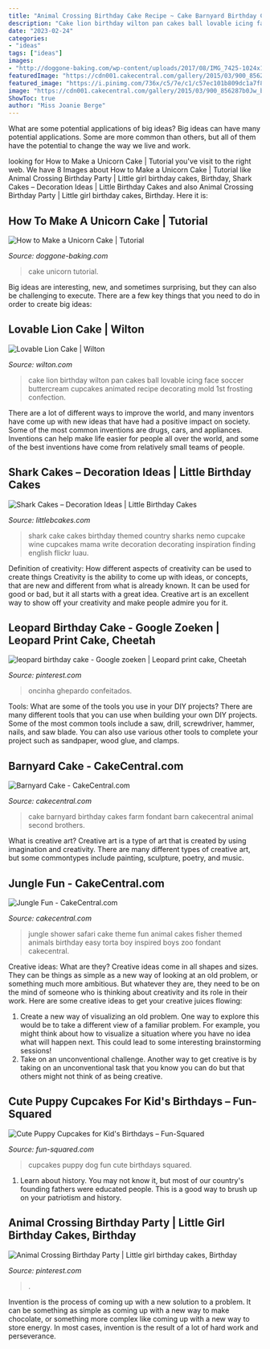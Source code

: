 ```yaml
---
title: "Animal Crossing Birthday Cake Recipe ~ Cake Barnyard Birthday Cakes Farm Fondant Barn Cakecentral Animal Second Brothers"
description: "Cake lion birthday wilton pan cakes ball lovable icing face soccer buttercream cupcakes animated recipe decorating mold 1st frosting confection"
date: "2023-02-24"
categories:
- "ideas"
tags: ["ideas"]
images:
- "http://doggone-baking.com/wp-content/uploads/2017/08/IMG_7425-1024x1024.jpg"
featuredImage: "https://cdn001.cakecentral.com/gallery/2015/03/900_856287b0Jw_barnyard-cake.jpg"
featured_image: "https://i.pinimg.com/736x/c5/7e/c1/c57ec101b809dc1a7f8e2353ab638700.jpg"
image: "https://cdn001.cakecentral.com/gallery/2015/03/900_856287b0Jw_barnyard-cake.jpg"
ShowToc: true
author: "Miss Joanie Berge"
---
```



What are some potential applications of big ideas?
Big ideas can have many potential applications. Some are more common than others, but all of them have the potential to change the way we live and work.

	

		
looking for How to Make a Unicorn Cake | Tutorial you've visit to the right web. We have 8 Images about How to Make a Unicorn Cake | Tutorial like Animal Crossing Birthday Party | Little girl birthday cakes, Birthday, Shark Cakes – Decoration Ideas | Little Birthday Cakes and also Animal Crossing Birthday Party | Little girl birthday cakes, Birthday. Here it is:
		
    
## How To Make A Unicorn Cake | Tutorial

<img loading=lazy src="http://doggone-baking.com/wp-content/uploads/2017/08/IMG_7425-1024x1024.jpg" onerror="this.onerror=null;this.src='https://tse3.mm.bing.net/th?id=OIP.rgrbOBVbQs83fjR-BtdB8gHaHa&amp;pid=15.1';" alt="How to Make a Unicorn Cake | Tutorial">

_Source: doggone-baking.com_

>cake unicorn tutorial. 

	

Big ideas are interesting, new, and sometimes surprising, but they can also be challenging to execute. There are a few key things that you need to do in order to create big ideas:

    
## Lovable Lion Cake | Wilton

<img loading=lazy src="http://www.wilton.com/dw/image/v2/AAWA_PRD/on/demandware.static/-/Sites-wilton-project-master/default/dw841fa6ef/images/project/WLPROJ-1357/lovable-lion-cake_lg.jpg?sw=1000&amp;sh=1000&amp;sm=fit" onerror="this.onerror=null;this.src='https://tse4.mm.bing.net/th?id=OIP.C6d0A6oHN59B_QszHrS6SQHaHa&amp;pid=15.1';" alt="Lovable Lion Cake | Wilton">

_Source: wilton.com_

>cake lion birthday wilton pan cakes ball lovable icing face soccer buttercream cupcakes animated recipe decorating mold 1st frosting confection. 

	

There are a lot of different ways to improve the world, and many inventors have come up with new ideas that have had a positive impact on society. Some of the most common inventions are drugs, cars, and appliances. Inventions can help make life easier for people all over the world, and some of the best inventions have come from relatively small teams of people.

    
## Shark Cakes – Decoration Ideas | Little Birthday Cakes

<img loading=lazy src="http://www.littlebcakes.com/wp-content/uploads/2013/08/Shark-Cake.jpg" onerror="this.onerror=null;this.src='https://tse1.mm.bing.net/th?id=OIP.Di9hLeJr_4KxvobGsrb0OwHaFj&amp;pid=15.1';" alt="Shark Cakes – Decoration Ideas | Little Birthday Cakes">

_Source: littlebcakes.com_

>shark cake cakes birthday themed country sharks nemo cupcake wine cupcakes mama write decoration decorating inspiration finding english flickr luau. 

	

Definition of creativity: How different aspects of creativity can be used to create things
Creativity is the ability to come up with ideas, or concepts, that are new and different from what is already known. It can be used for good or bad, but it all starts with a great idea. Creative art is an excellent way to show off your creativity and make people admire you for it.

    
## Leopard Birthday Cake - Google Zoeken | Leopard Print Cake, Cheetah

<img loading=lazy src="https://i.pinimg.com/736x/c5/7e/c1/c57ec101b809dc1a7f8e2353ab638700.jpg" onerror="this.onerror=null;this.src='https://tse1.mm.bing.net/th?id=OIP.-B6C-Stol7ZVEf_I0iqjlwHaJ4&amp;pid=15.1';" alt="leopard birthday cake - Google zoeken | Leopard print cake, Cheetah">

_Source: pinterest.com_

>oncinha ghepardo confeitados. 

	

Tools: What are some of the tools you use in your DIY projects?
There are many different tools that you can use when building your own DIY projects. Some of the most common tools include a saw, drill, screwdriver, hammer, nails, and saw blade. You can also use various other tools to complete your project such as sandpaper, wood glue, and clamps.

    
## Barnyard Cake - CakeCentral.com

<img loading=lazy src="https://cdn001.cakecentral.com/gallery/2015/03/900_856287b0Jw_barnyard-cake.jpg" onerror="this.onerror=null;this.src='https://tse4.mm.bing.net/th?id=OIP.7mH4sAMOdq63m8d8UgOALQHaJ4&amp;pid=15.1';" alt="Barnyard Cake - CakeCentral.com">

_Source: cakecentral.com_

>cake barnyard birthday cakes farm fondant barn cakecentral animal second brothers. 

	

What is creative art?
Creative art is a type of art that is created by using imagination and creativity. There are many different types of creative art, but some commontypes include painting, sculpture, poetry, and music.

    
## Jungle Fun - CakeCentral.com

<img loading=lazy src="https://cdn001.cakecentral.com/gallery/2015/03/900_8953229wH2_jungle-fun.jpg" onerror="this.onerror=null;this.src='https://tse2.mm.bing.net/th?id=OIP.lpkMHJ-1GYr097X7pwAhrwHaJ4&amp;pid=15.1';" alt="Jungle Fun - CakeCentral.com">

_Source: cakecentral.com_

>jungle shower safari cake theme fun animal cakes fisher themed animals birthday easy torta boy inspired boys zoo fondant cakecentral. 

	

Creative ideas: What are they?
Creative ideas come in all shapes and sizes. They can be things as simple as a new way of looking at an old problem, or something much more ambitious. But whatever they are, they need to be on the mind of someone who is thinking about creativity and its role in their work. Here are some creative ideas to get your creative juices flowing: 
1) Create a new way of visualizing an old problem. One way to explore this would be to take a different view of a familiar problem. For example, you might think about how to visualize a situation where you have no idea what will happen next. This could lead to some interesting brainstorming sessions! 
2) Take on an unconventional challenge. Another way to get creative is by taking on an unconventional task that you know you can do but that others might not think of as being creative.

    
## Cute Puppy Cupcakes For Kid&#039;s Birthdays – Fun-Squared

<img loading=lazy src="https://i0.wp.com/fun-squared.com/wp-content/uploads/2017/07/Puppy-Dog-Cupcakes.jpg?fit=650%2C895&amp;ssl=1" onerror="this.onerror=null;this.src='https://tse2.mm.bing.net/th?id=OIP.MAwQXfV-puWsC55tbieWRgHaKM&amp;pid=15.1';" alt="Cute Puppy Cupcakes for Kid&#039;s Birthdays – Fun-Squared">

_Source: fun-squared.com_

>cupcakes puppy dog fun cute birthdays squared. 

	

1) Learn about history. You may not know it, but most of our country's founding fathers were educated people. This is a good way to brush up on your patriotism and history. 

    
## Animal Crossing Birthday Party | Little Girl Birthday Cakes, Birthday

<img loading=lazy src="https://i.pinimg.com/736x/d1/ab/7c/d1ab7c72ea69c3c0b50bbf6eb4f83f94.jpg" onerror="this.onerror=null;this.src='https://tse4.mm.bing.net/th?id=OIP.DdsvGyI6AiOKcOfLaLtkHAHaJ3&amp;pid=15.1';" alt="Animal Crossing Birthday Party | Little girl birthday cakes, Birthday">

_Source: pinterest.com_

>. 

	

Invention is the process of coming up with a new solution to a problem. It can be something as simple as coming up with a new way to make chocolate, or something more complex like coming up with a new way to store energy. In most cases, invention is the result of a lot of hard work and perseverance.

